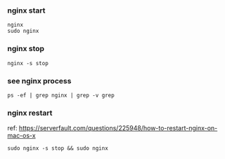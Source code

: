 ### nginx start
```shell
nginx
sudo nginx
```
### nginx stop
```shell
nginx -s stop
```
### see nginx process
```shell
ps -ef | grep nginx | grep -v grep
```
### nginx restart
ref: https://serverfault.com/questions/225948/how-to-restart-nginx-on-mac-os-x
```
sudo nginx -s stop && sudo nginx
```
